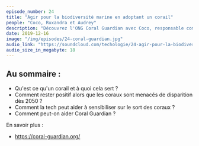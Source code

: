 ```yaml
---
episode_number: 24
title: "Agir pour la biodiversité marine en adoptant un corail"
people: "Coco, Ruxandra et Audrey"
description: "Découvrez l'ONG Coral Guardian avec Coco, responsable communication, Ruxandra chargée de projet terrain et co-directrice scientifique et Audrey, responsable partenariat."
date: 2019-12-16
image: "/img/episodes/24-coral-guardian.jpg"
audio_link: "https://soundcloud.com/techologie/24-agir-pour-la-biodiversite-marine-en-adoptant-un-corail-avec-coco-ruxandra-et-audrey"
audio_size_in_megabyte: 18
---
```


## Au sommaire :

* Qu'est ce qu'un corail et à quoi cela sert ?
* Comment rester positif alors que les coraux sont menacés de disparition dès 2050 ?
* Comment la tech peut aider à sensibiliser sur le sort des coraux ?
* Comment peut-on aider Coral Guardian ?

<div class="block">

En savoir plus :

* https://coral-guardian.org/

</div>
